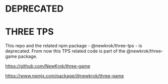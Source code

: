 # DEPRECATED

# THREE TPS

This repo and the related npm package - @newkrok/three-tps - is deprecated. From now this TPS related code is part of the @newkrok/three-game package.

https://github.com/NewKrok/three-game

https://www.npmjs.com/package/@newkrok/three-game
